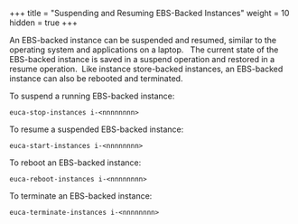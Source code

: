+++
title = "Suspending and Resuming EBS-Backed Instances"
weight = 10
hidden = true
+++

An EBS-backed instance can be suspended and resumed, similar to the operating system and applications on a laptop.   The current state of the EBS-backed instance is saved in a suspend operation and restored in a resume operation.  Like instance store-backed instances, an EBS-backed instance can also be rebooted and terminated. 

To suspend a running EBS-backed instance: 


    euca-stop-instances i-<nnnnnnnn>



To resume a suspended EBS-backed instance: 


    euca-start-instances i-<nnnnnnnn>



To reboot an EBS-backed instance: 


    euca-reboot-instances i-<nnnnnnnn>



To terminate an EBS-backed instance: 


    euca-terminate-instances i-<nnnnnnnn>

